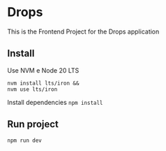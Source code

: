 # Drops
This is the Frontend Project for the Drops application


## Install
Use NVM e Node 20 LTS  
```
nvm install lts/iron &&
nvm use lts/iron
```
Install dependencies 
`npm install`

## Run project 
`npm run dev`

